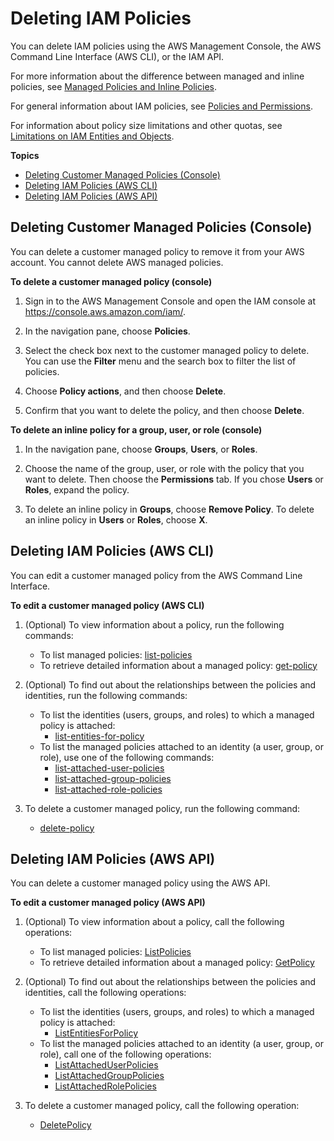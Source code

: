 # Deleting IAM Policies<a name="access_policies_manage-delete"></a>

You can delete IAM policies using the AWS Management Console, the AWS Command Line Interface \(AWS CLI\), or the IAM API\.

For more information about the difference between managed and inline policies, see [Managed Policies and Inline Policies](access_policies_managed-vs-inline.md)\. 

For general information about IAM policies, see [Policies and Permissions](access_policies.md)\.

For information about policy size limitations and other quotas, see [Limitations on IAM Entities and Objects](reference_iam-limits.md)\.

**Topics**
+ [Deleting Customer Managed Policies \(Console\)](#delete-managed-policy)
+ [Deleting IAM Policies \(AWS CLI\)](#delete-policies-cli-api)
+ [Deleting IAM Policies \(AWS API\)](#delete-policies-api)

## Deleting Customer Managed Policies \(Console\)<a name="delete-managed-policy"></a>

You can delete a customer managed policy to remove it from your AWS account\. You cannot delete AWS managed policies\.

**To delete a customer managed policy \(console\)**

1. Sign in to the AWS Management Console and open the IAM console at [https://console\.aws\.amazon\.com/iam/](https://console.aws.amazon.com/iam/)\.

1. In the navigation pane, choose **Policies**\.

1. Select the check box next to the customer managed policy to delete\. You can use the **Filter** menu and the search box to filter the list of policies\.

1. Choose **Policy actions**, and then choose **Delete**\.

1. Confirm that you want to delete the policy, and then choose **Delete**\.

**To delete an inline policy for a group, user, or role \(console\)**

1. In the navigation pane, choose **Groups**, **Users**, or **Roles**\.

1. Choose the name of the group, user, or role with the policy that you want to delete\. Then choose the **Permissions** tab\. If you chose **Users** or **Roles**, expand the policy\.

1. To delete an inline policy in **Groups**, choose **Remove Policy**\. To delete an inline policy in **Users** or **Roles**, choose **X**\. 

## Deleting IAM Policies \(AWS CLI\)<a name="delete-policies-cli-api"></a>

You can edit a customer managed policy from the AWS Command Line Interface\.

**To edit a customer managed policy \(AWS CLI\)**

1. \(Optional\) To view information about a policy, run the following commands:
   + To list managed policies: [list\-policies](http://docs.aws.amazon.com/cli/latest/reference/iam/list-policies.html)
   + To retrieve detailed information about a managed policy: [get\-policy](http://docs.aws.amazon.com/cli/latest/reference/iam/get-policy.html)

1. \(Optional\) To find out about the relationships between the policies and identities, run the following commands:
   + To list the identities \(users, groups, and roles\) to which a managed policy is attached: 
     + [list\-entities\-for\-policy](http://docs.aws.amazon.com/cli/latest/reference/iam/list-entities-for-policy.html)
   + To list the managed policies attached to an identity \(a user, group, or role\), use one of the following commands:
     + [list\-attached\-user\-policies](http://docs.aws.amazon.com/cli/latest/reference/iam/list-attached-user-policies.html)
     + [list\-attached\-group\-policies](http://docs.aws.amazon.com/cli/latest/reference/iam/list-attached-group-policies.html)
     + [list\-attached\-role\-policies](http://docs.aws.amazon.com/cli/latest/reference/iam/list-attached-role-policies.html)

1. To delete a customer managed policy, run the following command:
   + [delete\-policy](http://docs.aws.amazon.com/cli/latest/reference/iam/delete-policy.html)

## Deleting IAM Policies \(AWS API\)<a name="delete-policies-api"></a>

You can delete a customer managed policy using the AWS API\.

**To edit a customer managed policy \(AWS API\)**

1. \(Optional\) To view information about a policy, call the following operations:
   + To list managed policies: [ListPolicies](http://docs.aws.amazon.com/IAM/latest/APIReference/API_ListPolicies.html)
   + To retrieve detailed information about a managed policy: [GetPolicy](http://docs.aws.amazon.com/IAM/latest/APIReference/API_GetPolicy.html)

1. \(Optional\) To find out about the relationships between the policies and identities, call the following operations:
   + To list the identities \(users, groups, and roles\) to which a managed policy is attached: 
     + [ListEntitiesForPolicy](http://docs.aws.amazon.com/IAM/latest/APIReference/API_ListEntitiesForPolicy.html)
   + To list the managed policies attached to an identity \(a user, group, or role\), call one of the following operations:
     + [ListAttachedUserPolicies](http://docs.aws.amazon.com/IAM/latest/APIReference/API_ListAttachedUserPolicies.html)
     + [ListAttachedGroupPolicies](http://docs.aws.amazon.com/IAM/latest/APIReference/API_ListAttachedGroupPolicies.html)
     + [ListAttachedRolePolicies](http://docs.aws.amazon.com/IAM/latest/APIReference/API_ListAttachedRolePolicies.html)

1. To delete a customer managed policy, call the following operation:
   + [DeletePolicy](http://docs.aws.amazon.com/IAM/latest/APIReference/API_DeletePolicy.html)